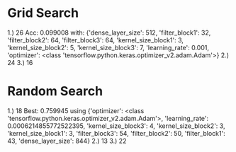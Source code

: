 # Grid Search
1.) 26
Acc: 0.099008 with: {'dense_layer_size': 512, 'filter_block1': 32, 'filter_block2': 64, 'filter_block3': 64, 'kernel_size_block1': 3, 'kernel_size_block2': 5, 'kernel_size_block3': 7, 'learning_rate': 0.001, 'optimizer': <class 'tensorflow.python.keras.optimizer_v2.adam.Adam'>}
2.) 24
3.) 16

# Random Search
1.) 18
Best: 0.759945 using {'optimizer': <class 'tensorflow.python.keras.optimizer_v2.adam.Adam'>, 'learning_rate': 0.0006214855772522395,
'kernel_size_block3': 4, 'kernel_size_block2': 3, 'kernel_size_block1': 3, 'filter_block3': 54, 'filter_block2': 50, 'filter_block1': 43, 'dense_layer_size': 844}
2.) 13
3.) 22